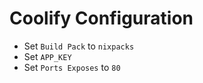 # Coolify Configuration 

- Set `Build Pack` to `nixpacks`
- Set `APP_KEY`
- Set `Ports Exposes` to `80` 
